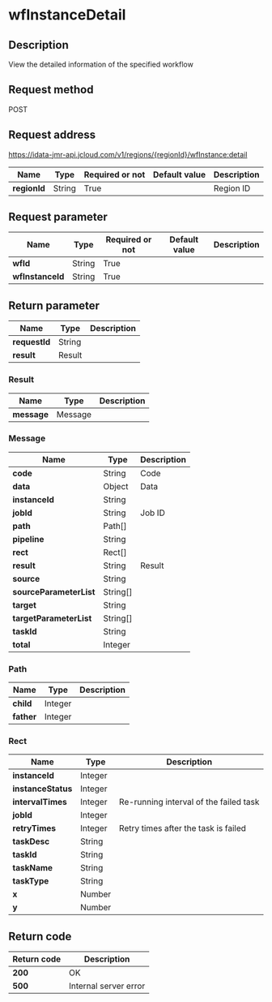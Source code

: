 # wfInstanceDetail


## Description
View the detailed information of the specified workflow

## Request method
POST

## Request address
https://idata-jmr-api.jcloud.com/v1/regions/{regionId}/wfInstance:detail

|Name|Type|Required or not|Default value|Description|
|---|---|---|---|---|
|**regionId**|String|True||Region ID|

## Request parameter
|Name|Type|Required or not|Default value|Description|
|---|---|---|---|---|
|**wfId**|String|True|||
|**wfInstanceId**|String|True|||


## Return parameter
|Name|Type|Description|
|---|---|---|
|**requestId**|String||
|**result**|Result||


### <a name="Result">Result</a>
|Name|Type|Description|
|---|---|---|
|**message**|Message||
### <a name="Message">Message</a>
|Name|Type|Description|
|---|---|---|
|**code**|String|Code|
|**data**|Object|Data|
|**instanceId**|String||
|**jobId**|String|Job ID|
|**path**|Path[]||
|**pipeline**|String||
|**rect**|Rect[]||
|**result**|String|Result|
|**source**|String||
|**sourceParameterList**|String[]||
|**target**|String||
|**targetParameterList**|String[]||
|**taskId**|String||
|**total**|Integer||
### <a name="Path">Path</a>
|Name|Type|Description|
|---|---|---|
|**child**|Integer||
|**father**|Integer||
### <a name="Rect">Rect</a>
|Name|Type|Description|
|---|---|---|
|**instanceId**|Integer||
|**instanceStatus**|Integer||
|**intervalTimes**|Integer|Re-running interval of the failed task|
|**jobId**|Integer||
|**retryTimes**|Integer|Retry times after the task is failed|
|**taskDesc**|String||
|**taskId**|String||
|**taskName**|String||
|**taskType**|String||
|**x**|Number||
|**y**|Number||

## Return code
|Return code|Description|
|---|---|
|**200**|OK|
|**500**|Internal server error|
